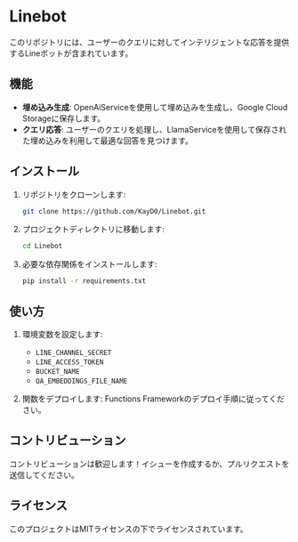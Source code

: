 # Linebot

このリポジトリには、ユーザーのクエリに対してインテリジェントな応答を提供するLineボットが含まれています。

## 機能

- **埋め込み生成**: OpenAiServiceを使用して埋め込みを生成し、Google Cloud Storageに保存します。
- **クエリ応答**: ユーザーのクエリを処理し、LlamaServiceを使用して保存された埋め込みを利用して最適な回答を見つけます。

## インストール

1. リポジトリをクローンします:
    ```sh
    git clone https://github.com/KayD0/Linebot.git
    ```
2. プロジェクトディレクトリに移動します:
    ```sh
    cd Linebot
    ```
3. 必要な依存関係をインストールします:
    ```sh
    pip install -r requirements.txt
    ```

## 使い方

1. 環境変数を設定します:
    - `LINE_CHANNEL_SECRET`
    - `LINE_ACCESS_TOKEN`
    - `BUCKET_NAME`
    - `QA_EMBEDDINGS_FILE_NAME`

2. 関数をデプロイします:
    Functions Frameworkのデプロイ手順に従ってください。

## コントリビューション

コントリビューションは歓迎します！イシューを作成するか、プルリクエストを送信してください。

## ライセンス

このプロジェクトはMITライセンスの下でライセンスされています。

